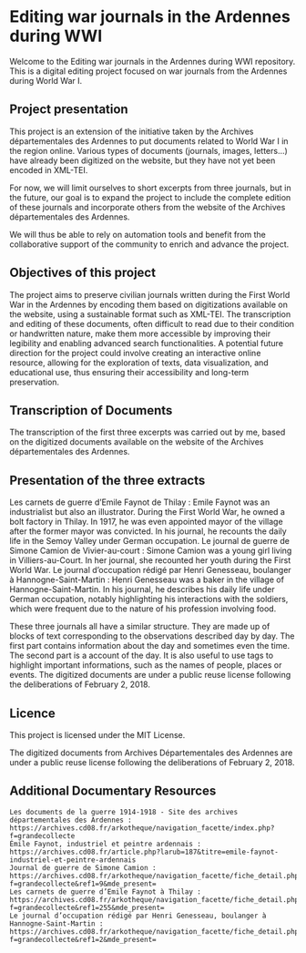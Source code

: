 # Editing war journals in the Ardennes during WWI
Welcome to the Editing war journals in the Ardennes during WWI repository. This is a digital editing project focused on war journals from the Ardennes during World War I.

## Project presentation

This project is an extension of the initiative taken by the Archives départementales des Ardennes to put documents related to World War I in the region online. Various types of documents (journals, images, letters...) have already been digitized on the website, but they have not yet been encoded in XML-TEI.

For now, we will limit ourselves to short excerpts from three journals, but in the future, our goal is to expand the project to include the complete edition of these journals and incorporate others from the website of the Archives départementales des Ardennes.

We will thus be able to rely on automation tools and benefit from the collaborative support of the community to enrich and advance the project.

## Objectives of this project

The project aims to preserve civilian journals written during the First World War in the Ardennes by encoding them based on digitizations available on the website, using a sustainable format such as XML-TEI.
The transcription and editing of these documents, often difficult to read due to their condition or handwritten nature, make them more accessible by improving their legibility and enabling advanced search functionalities.
A potential future direction for the project could involve creating an interactive online resource, allowing for the exploration of texts, data visualization, and educational use, thus ensuring their accessibility and long-term preservation.

## Transcription of Documents

The transcription of the first three excerpts was carried out by me, based on the digitized documents available on the website of the Archives départementales des Ardennes.

## Presentation of the three extracts

Les carnets de guerre d’Emile Faynot de Thilay : Emile Faynot was an industrialist but also an illustrator. During the First World War, he owned a bolt factory in Thilay. In 1917, he was even appointed mayor of the village after the former mayor was convicted. In his journal, he recounts the daily life in the Semoy Valley under German occupation.
Le journal de guerre de Simone Camion de Vivier-au-court : Simone Camion was a young girl living in Villiers-au-Court. In her journal, she recounted her youth during the First World War.
Le journal d’occupation rédigé par Henri Genesseau, boulanger à Hannogne-Saint-Martin : Henri Genesseau was a baker in the village of Hannogne-Saint-Martin. In his journal, he describes his daily life under German occupation, notably highlighting his interactions with the soldiers, which were frequent due to the nature of his profession involving food.

These three journals all have a similar structure. They are made up of blocks of text corresponding to the observations described day by day. The first part contains information about the day and sometimes even the time. The second part is a account of the day. It is also useful to use tags to highlight important informations, such as the names of people, places or events. The digitized documents are under a public reuse license following the deliberations of February 2, 2018.

## Licence

This project is licensed under the MIT License.

The digitized documents from Archives Départementales des Ardennes are under a public reuse license following the deliberations of February 2, 2018.

## Additional Documentary Resources

    Les documents de la guerre 1914-1918 - Site des archives départementales des Ardennes : https://archives.cd08.fr/arkotheque/navigation_facette/index.php?f=grandecollecte
    Émile Faynot, industriel et peintre ardennais : https://archives.cd08.fr/article.php?larub=187&titre=emile-faynot-industriel-et-peintre-ardennais
    Journal de guerre de Simone Camion : https://archives.cd08.fr/arkotheque/navigation_facette/fiche_detail.php?f=grandecollecte&ref1=9&mde_present=
    Les carnets de guerre d’Emile Faynot à Thilay : https://archives.cd08.fr/arkotheque/navigation_facette/fiche_detail.php?f=grandecollecte&ref1=255&mde_present=
    Le journal d’occupation rédigé par Henri Genesseau, boulanger à Hannogne-Saint-Martin : https://archives.cd08.fr/arkotheque/navigation_facette/fiche_detail.php?f=grandecollecte&ref1=2&mde_present=
